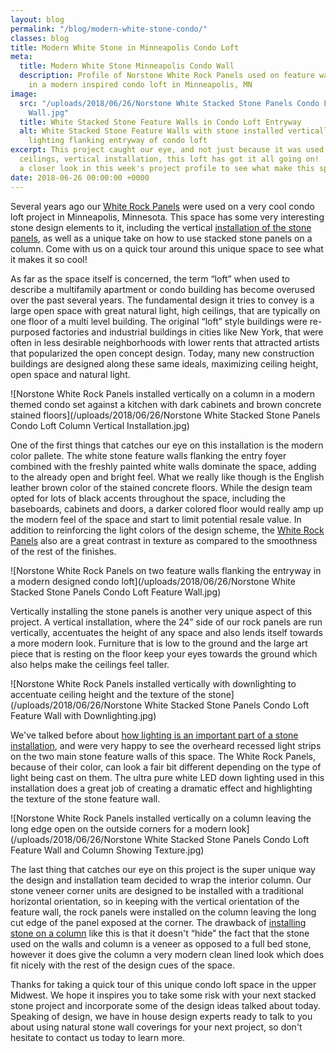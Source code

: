 ```yaml
---
layout: blog
permalink: "/blog/modern-white-stone-condo/"
classes: blog
title: Modern White Stone in Minneapolis Condo Loft
meta:
  title: Modern White Stone Minneapolis Condo Wall
  description: Profile of Norstone White Rock Panels used on feature walls and columns
    in a modern inspired condo loft in Minneapolis, MN
image:
  src: "/uploads/2018/06/26/Norstone White Stacked Stone Panels Condo Loft Feature
    Wall.jpg"
  title: White Stacked Stone Feature Walls in Condo Loft Entryway
  alt: White Stacked Stone Feature Walls with stone installed vertically and down
    lighting flanking entryway of condo loft
excerpt: This project caught our eye, and not just because it was used in a rap video!  Tall
  ceilings, vertical installation, this loft has got it all going on!  Let's take
  a closer look in this week's project profile to see what make this space special.
date: 2018-06-26 00:00:00 +0000
---
```

Several years ago our [White Rock Panels](https://www.norstoneusa.com/products/rock-panels/white/) were used on a very cool condo loft project in Minneapolis, Minnesota.  This space has some very interesting stone design elements to it, including the vertical [installation of the stone panels](https://www.norstoneusa.com/blog/installing-norstone-vertical-orientation/), as well as a unique take on how to use stacked stone panels on a column.  Come with us on a quick tour around this unique space to see what it makes it so cool!

As far as the space itself is concerned, the term “loft” when used to describe a multifamily apartment or condo building has become overused over the past several years.  The fundamental design it tries to convey is a large open space with great natural light, high ceilings, that are typically on one floor of a multi level building.  The original “loft” style buildings were re-purposed factories and industrial buildings in cities like New York, that were often in less desirable neighborhoods with lower rents that attracted artists that popularized the open concept design.  Today, many new construction buildings are designed along these same ideals, maximizing ceiling height, open space and natural light.

![Norstone White Rock Panels installed vertically on a column in a modern themed condo set against a kitchen with dark cabinets and brown concrete stained floors](/uploads/2018/06/26/Norstone White Stacked Stone Panels Condo Loft Column Vertical Installation.jpg)

One of the first things that catches our eye on this installation is the modern color pallete.  The white stone feature walls flanking the entry foyer combined with the freshly painted white walls dominate the space, adding to the already open and bright feel.  What we really like though is the English leather brown color of the stained concrete floors. While the design team opted for lots of black accents throughout the space, including the baseboards, cabinets and doors, a darker colored floor would really amp up the modern feel of the space and start to limit potential resale value.  In addition to reinforcing the light colors of the design scheme, the [White Rock Panels](https://www.norstoneusa.com/gallery/rock-panels/white/) also are a great contrast in texture as compared to the smoothness of the rest of the finishes.

![Norstone White Rock Panels on two feature walls flanking the entryway in a modern designed condo loft](/uploads/2018/06/26/Norstone White Stacked Stone Panels Condo Loft Feature Wall.jpg)

Vertically installing the stone panels is another very unique aspect of this project.  A vertical installation, where the 24” side of our rock panels are run vertically, accentuates the height of any space and also lends itself towards a more modern look. Furniture that is low to the ground and the large art piece that is resting on the floor keep your eyes towards the ground which also helps make the ceilings feel taller.

![Norstone White Rock Panels installed vertically with downlighting to accentuate ceiling height and the texture of the stone](/uploads/2018/06/26/Norstone White Stacked Stone Panels Condo Loft Feature Wall with Downlighting.jpg)

We've talked before about [how lighting is an important part of a stone installation](https://www.norstoneusa.com/blog/design-school-pairing-lighting-fixtures-with-stone-veneer-for-amazing-results/), and were very happy to see the overheard recessed light strips on the two main stone feature walls of this space.  The White Rock Panels, because of their color, can look a fair bit different depending on the type of light being cast on them.  The ultra pure white LED down lighting used in this installation does a great job of creating a dramatic effect and highlighting the texture of the stone feature wall.

![Norstone White Rock Panels installed vertically on a column leaving the long edge open on the outside corners for a modern look](/uploads/2018/06/26/Norstone White Stacked Stone Panels Condo Loft Feature Wall and Column Showing Texture.jpg)

The last thing that catches our eye on this project is the super unique way the design and installation team decided to wrap the interior column.  Our stone veneer corner units are designed to be installed with a traditional horizontal orientation, so in keeping with the vertical orientation of the feature wall, the rock panels were installed on the column leaving the long cut edge of the panel exposed at the corner.  The drawback of [installing stone on a column](https://www.norstoneusa.com/blog/stone-veneer-columns-norstone-classroom-series/) like this is that it doesn't “hide” the fact that the stone used on the walls and column is a veneer as opposed to a full bed stone, however it does give the column a very modern clean lined look which does fit nicely with the rest of the design cues of the space.

Thanks for taking a quick tour of this unique condo loft space in the upper Midwest.  We hope it inspires you to take some risk with your next stacked stone project and incorporate some of the design ideas talked about today.  Speaking of design, we have in house design experts ready to talk to you about using natural stone wall coverings for your next project, so don't hesitate to contact us today to learn more.